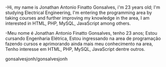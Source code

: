 -Hi, my name is Jonathan Antonio Finatto Gonsalves, i'm 23 years old;
I'm studying Electrical Engineering,
I'm entering the programming area by taking courses and further improving my knowledge in the area,
I am interested in HTML, PHP, MySQL, JavaScript among others.

-Meu nome é Jonathan Antonio Finatto Gonsalves, tenho 23 anos;
Estou cursando Engenharia Elétrica,
Estou ingressando na area de programação fazendo cursos e aprimorando ainda mais meu conhecimento na area,
Tenho interesse em HTML, PHP, MySQL, JavaScript dentre outros.

gonsalvesjonh/gonsalvesjonh
<!---
gonsalvesjonh/gonsalvesjonh is a ✨ special ✨ repository because its `README.md` (this file) appears on your GitHub profile.
You can click the Preview link to take a look at your changes.
--->
